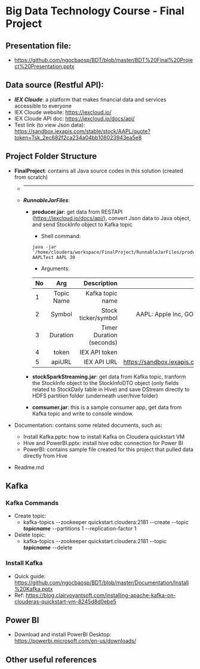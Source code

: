 # Big Data Technology Course - Final Project
## Presentation file: 
 - https://github.com/ngocbaosp/BDT/blob/master/BDT%20Final%20Project%20Presentation.pptx
 
## Data source (Restful API): 
 - ***IEX Cloude***: a platform that makes financial data and services accessible to everyone
 - IEX Cloude website: https://iexcloud.io/ 
 - IEX Cloude API doc: https://iexcloud.io/docs/api/
 - Test link (to view Json data): https://sandbox.iexapis.com/stable/stock/AAPL/quote?token=Tsk_2ec682f2ca234a04bb108023943ea5e8  
## Project Folder Structure
- **FinalProject**: contains all Java source codes in this solution (created from scratch)
  - *** 
  - ***RunnableJarFiles***:
    - ****producer.jar****: get data from RESTAPI (https://iexcloud.io/docs/api/), convert Json data to Java object, and send StockInfo object to Kafka topic
      - Shell command:
      ```
      java -jar '/home/cloudera/workspace/FinalProject/RunnableJarFiles/producer.jar' AAPLTest AAPL 30
      ```
      - Arguments: 


       | No       | Arg     | Description     | Sample value     |
       | :------------- | :----------: | -----------: | -----------: |
       |  1 | Topic Name   | Kafka topic name    | StockTest    |
       | 2   | Symbol | Stock ticker/symbol | AAPL: Apple Inc, GOOGL: Google Inc    |
       | 3   | Duration | Timer Duration (seconds)| 5    |
       | 4   | token | IEX API token| Bao's token    |
       | 5   | apiURL | IEX API URL| https://sandbox.iexapis.com/stable/stock    | 

    
    - ****stockSparkStreaming.jar****: 
     get data from Kafka topic, tranform the StockInfo object to the StockInfoDTO object (only fields related to StockDaily table in Hive) and save DStream directly to HDFS partition folder (underneath user/hive folder)   
    - ****comsumer.jar****: this is a sample consumer app, get data from Kafka topic and write to console window.
    
 
- Documentation: contains some related documents, such as: 
  - Install Kafka.pptx: how to install Kafka on Cloudera quickstart VM  
  - Hive and PowerBI.pptx: install hive odbc connection for Power BI 
  - PowerBI: contains sample file created for this project that pulled data directly from Hive 
- Readme.md


## Kafka
### Kafka Commands
- Create topic:
  - kafka-topics --zookeeper quickstart.cloudera:2181 --create --topic ***topicname*** --partitions 1 --replication-factor 1
- Delete topic:
  - kafka-topics --zookeeper quickstart.cloudera:2181 --topic ***topicname*** --delete
### Install Kafka 
- Quick guide: https://github.com/ngocbaosp/BDT/blob/master/Documentation/Install%20Kafka.pptx
- Ref: https://blog.clairvoyantsoft.com/installing-apache-kafka-on-clouderas-quickstart-vm-8245d8d0ebe5


## Power BI
 - Download and install PowerBI Desktop: https://powerbi.microsoft.com/en-us/downloads/

## Other useful references
